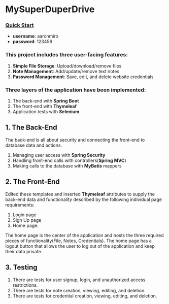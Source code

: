 # MySuperDuperDrive

### [Quick Start](http://104.131.45.178:8078)
- **username**: aaronmiro
- **password**: 123456

### This project includes three user-facing features:

1. **Simple File Storage**: Upload/download/remove files
2. **Note Management**: Add/update/remove text notes
3. **Password Management**: Save, edit, and delete website credentials

### Three layers of the application have been implemented: 
1. The back-end with **Spring Boot**
2. The front-end with **Thymeleaf**
3. Application tests with **Selenium**

## 1. The Back-End
The back-end is all about security and connecting the front-end to database data and actions.

1. Managing user access with **Spring Security**
2. Handling front-end calls with controllers(**Spring MVC**)
3. Making calls to the database with **MyBatis** mappers

## 2. The Front-End
Edited these templates and inserted **Thymeleaf** attributes to supply the back-end data and functionality described by the following individual page requirements:

1. Login page
2. Sign Up page
3. Home page: 

The home page is the center of the application and hosts the three required pieces of functionality(File, Notes, Credentials). The home page has a logout button that allows the user to log out of the application and keep their data private.

## 3. Testing

1. There are tests for user signup, login, and unauthorized access restrictions.
2. There are tests for note creation, viewing, editing, and deletion.
3. There are tests for credential creation, viewing, editing, and deletion.
